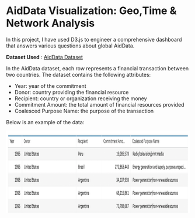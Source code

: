 # AidData Visualization: Geo,Time & Network Analysis
In this project, I have used D3.js to engineer a comprehensive dashboard that answers various questions about global AidData.

**Dataset Used** : [AidData Dataset](https://www.aiddata.org/data/aiddata-core-research-release-level-1-3-1) 

In the AidData dataset, each row represents a financial transaction between two countries. The dataset contains the following attributes:
* Year: year of the commitment
* Donor: country providing the financial resource
* Recipient: country or organization receiving the money
* Commitment Amount: the total amount of financial resources provided
* Coalesced Purpose Name: the purpose of the transaction

Below is an example of the data:

 <p align="center">
  <img height="225" width="630" src="https://github.com/HemanthTejaY/Aid-Data-Visualization-Geo-Time-and-Network-Analysis-/blob/main/images/data.png">
</p>
